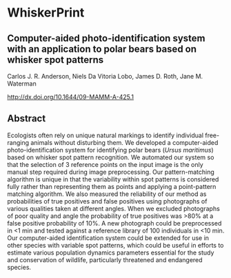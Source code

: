 # WhiskerPrint
## Computer-aided photo-identification system with an application to polar bears based on whisker spot patterns

Carlos J. R. Anderson, Niels Da Vitoria Lobo, James D. Roth, Jane M. Waterman

http://dx.doi.org/10.1644/09-MAMM-A-425.1

## Abstract

Ecologists often rely on unique natural markings to identify
individual free-ranging animals without disturbing them.
We developed a computer-aided photo-identification system
for identifying polar bears (*Ursus maritimus*)
based on whisker spot pattern recognition.
We automated our system so that the selection of 3 reference points
on the input image is the only manual step required
during image preprocessing.
Our pattern-matching algorithm is unique in that the variability
within spot patterns is considered fully
rather than representing them as points
and applying a point-pattern matching algorithm.
We also measured the reliability of our method as probabilities
of true positives and false positives using photographs
of various qualities taken at different angles.
When we excluded photographs of poor quality and angle
the probability of true positives was >80%
at a false positive probability of 10%.
A new photograph could be preprocessed in <1 min
and tested against a reference library of 100 individuals in <10 min.
Our computer-aided identification system could be extended for use
in other species with variable spot patterns,
which could be useful in efforts to estimate various
population dynamics parameters essential for the study
and conservation of wildlife,
particularly threatened and endangered species.
